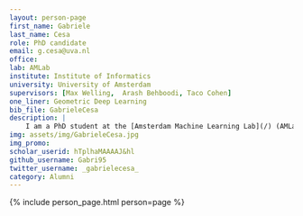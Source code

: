 ```yaml
---
layout: person-page
first_name: Gabriele
last_name: Cesa
role: PhD candidate
email: g.cesa@uva.nl
office: 
lab: AMLab
institute: Institute of Informatics
university: University of Amsterdam
supervisors: [Max Welling,  Arash Behboodi, Taco Cohen]
one_liner: Geometric Deep Learning
bib_file: GabrieleCesa
description: |
    I am a PhD student at the [Amsterdam Machine Learning Lab](/) (AMLab) with [Max Welling](https://staff.fnwi.uva.nl/m.welling/) and a Research Associate at Qualcomm AI Research with [Taco Cohen](https://tacocohen.wordpress.com/) and [Arash Behboodi](https://arashbehboodi.github.io/). In my research, I study how the geometry of a problem can be encoded into machine learning models to achieve improved data efficiency and generalization, with a particular focus on the task of 3D reconstruction from 2D observations.
img: assets/img/GabrieleCesa.jpg
img_promo: 
scholar_userid: hTplhaMAAAAJ&hl
github_username: Gabri95
twitter_username: _gabrielecesa_
category: Alumni
---
```


{% include person_page.html person=page %}
